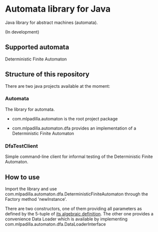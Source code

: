 # Automata library for Java

Java library for abstract machines (automata).

(In development)

## Supported automata

Deterministic Finite Automaton

## Structure of this repository

There are two java projects available at the moment:

### Automata

The library for automata.

* com.mlpadilla.automaton is the root project package

* com.mlpadilla.automaton.dfa provides an implementation of a Deterministic
Finite Automaton

### DfaTestClient

Simple command-line client for informal testing of the Deterministic Finite
Automaton.

## How to use

Import the library and use
com.mlpadilla.automaton.dfa.DeterministicFiniteAutomaton
through the Factory method 'newInstance'.

There are two constructors, one of them providing all parameters as defined by
the 5-tuple of
[its algebraic definition](http://en.wikipedia.org/wiki/Deterministic_finite_automaton#Formal_definition).
The other one provides a convenience Data Loader which is available by
implementing com.mlpadilla.automaton.dfa.DataLoaderInterface
